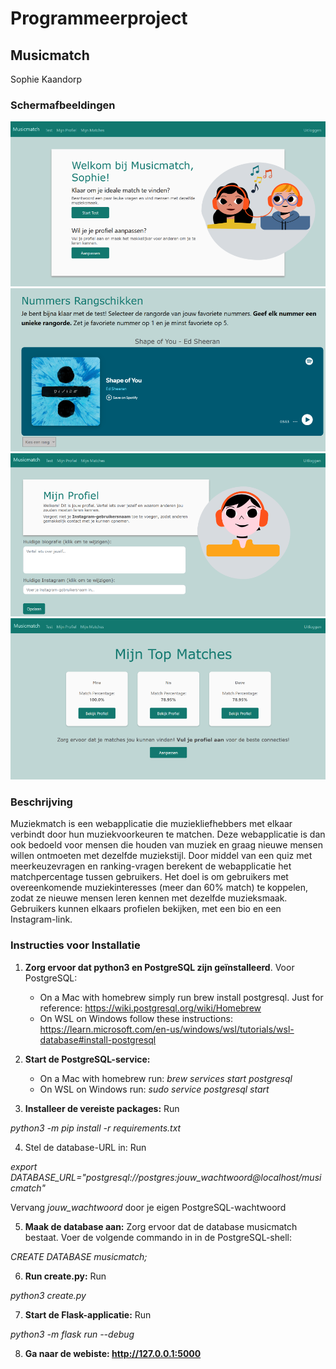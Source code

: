 # Programmeerproject
## **Musicmatch**
Sophie Kaandorp

### Schermafbeeldingen
![Home](home.png)
![Rang](rang.png)
![Mijn Profiel](mijn_profiel.png)
![Matches](matches.png)

### Beschrijving
Muziekmatch is een webapplicatie die muziekliefhebbers met elkaar verbindt door hun muziekvoorkeuren te matchen. Deze webapplicatie is dan ook bedoeld voor mensen die houden van muziek en graag nieuwe mensen willen ontmoeten met dezelfde muziekstijl. Door middel van een quiz met meerkeuzevragen en ranking-vragen berekent de webapplicatie het matchpercentage tussen gebruikers. Het doel is om gebruikers met overeenkomende muziekinteresses (meer dan 60% match) te koppelen, zodat ze nieuwe mensen leren kennen met dezelfde muzieksmaak. Gebruikers kunnen elkaars profielen bekijken, met een bio en een Instagram-link. 

### Instructies voor Installatie
1. **Zorg ervoor dat python3 en PostgreSQL zijn geïnstalleerd**. Voor PostgreSQL:
    - On a Mac with homebrew simply run brew install postgresql. Just for reference: https://wiki.postgresql.org/wiki/Homebrew
    - On WSL on Windows follow these instructions: https://learn.microsoft.com/en-us/windows/wsl/tutorials/wsl-database#install-postgresql

2. **Start de PostgreSQL-service:**
    - On a Mac with homebrew run: *brew services start postgresql*
    - On WSL on Windows run: *sudo service postgresql start*

3. **Installeer de vereiste packages:**
Run 

*python3 -m pip install -r requirements.txt*

4. Stel de database-URL in:
Run 

*export DATABASE_URL="postgresql://postgres:jouw_wachtwoord@localhost/musicmatch"*

Vervang *jouw_wachtwoord* door je eigen PostgreSQL-wachtwoord

5. **Maak de database aan:** Zorg ervoor dat de database musicmatch bestaat. Voer de volgende commando in in de PostgreSQL-shell:

*CREATE DATABASE musicmatch;*

6. **Run create.py:**
Run 

*python3 create.py*

7. **Start de Flask-applicatie:**
Run 

*python3 -m flask run --debug*

8. **Ga naar de webiste: http://127.0.0.1:5000**


